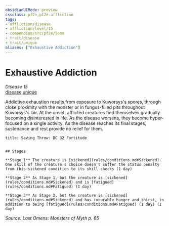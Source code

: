 ```yaml
---
obsidianUIMode: preview
cssclass: pf2e,pf2e-affliction
tags:
- affliction/disease
- affliction/level/15
- compendium/src/pf2e/lomm
- trait/disease
- trait/unique
aliases: ["Exhaustive Addiction"]
---
```

# Exhaustive Addiction
*Disease 15*  
[disease](Reference/Rules/Traits/disease.md "Disease Effect Trait")  [unique](unique.md "Unique Rarity Trait")  

Addictive exhaustion results from exposure to Kuworsys's spores, through close proximity with the monster or in fungus-filled pits throughout Kuworsys's lair. At the onset, afflicted creatures find themselves gradually becoming disinterested in life. As the disease worsens, they become hyper-focused on a single activity. As the disease reaches its final stages, sustenance and rest provide no relief for them.

```ad-inline-affliction
title: Saving Throw: DC 32 Fortitude


## Stages

**Stage 1** The creature is [sickened](rules/conditions.md#Sickened). One skill of the creature's choice doesn't suffer the status penalty from this sickened condition to its skill checks (1 day)

**Stage 2** As Stage 1, but the creature is [sickened](rules/conditions.md#Sickened) and is [fatigued](rules/conditions.md#Fatigued) (1 day)

**Stage 3** As Stage 2, but the creature is [sickened](rules/conditions.md#Sickened) and has incurable hunger and thirst, in addition to being [fatigued](rules/conditions.md#Fatigued) (1 day) (1 day)
```

*Source: Lost Omens: Monsters of Myth p. 65*